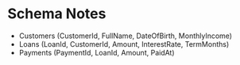 # Schema Notes

- Customers (CustomerId, FullName, DateOfBirth, MonthlyIncome)
- Loans (LoanId, CustomerId, Amount, InterestRate, TermMonths)
- Payments (PaymentId, LoanId, Amount, PaidAt)
